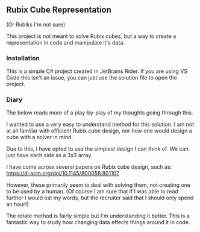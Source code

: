 ﻿## Rubix Cube Representation

(Or Rubiks I'm not sure)

This project is not meant to solve Rubix cubes, but a way to create a representation in code and manipulate it's data. 

### Installation

This is a simple C# project created in JetBrains Rider. If you are using VS Code this isn't an issue, you can just use the solution file to open the project.

### Diary

The below reads more of a play-by-play of my thoughts going through this.

I wanted to use a very easy to understand method for this solution. I am not at all familiar with efficient Rubix cube design, nor how one would design a cube with a solver in mind.

Due to this, I have opted to use the simplest design I can think of. We can just have each side as a 3x3 array.

I have come across several papers on Rubix cube design, such as: https://dl.acm.org/doi/10.1145/800058.801107

However, these primarily seem to deal with solving them, not creating one to be used by a human. (Of course I am sure that if I was able to read further I would eat my words, but the recruiter said that I should only spend an hour!)

The rotate method is fairly simple but I'm understanding it better. This is a fantastic way to study how changing data effects things around it in code.
